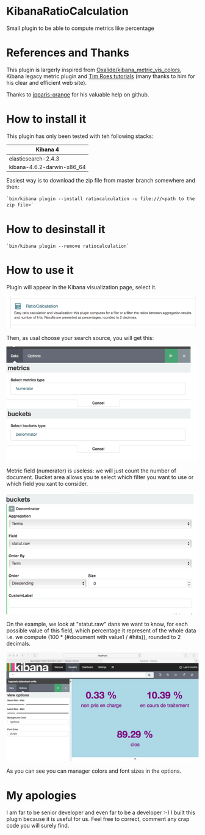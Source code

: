 # KibanaRatioCalculation
Small plugin to be able to compute metrics like percentage

# References and Thanks
This plugin is largerly inspired from [Oxalide/kibana_metric_vis_colors](https://github.com/Oxalide/kibana_metric_vis_colors), Kibana legacy metric plugin and [Tim Roes tutorials](https://www.timroes.de/2015/12/06/writing-kibana-4-plugins-visualizations-using-data/) (many thanks to him for his clear and efficient web site).

Thanks to [jpparis-orange](https://github.com/jpparis-orange) for his valuable help on github.


# How to install it

This plugin has only been tested with teh following stacks:

| Kibana 4 | 
| ------------- |
|    elasticsearch-2.4.3  |
|    kibana-4.6.2-darwin-x86_64     |

Easiest way is to download the zip file from master branch somewhere and then:

    `bin/kibana plugin --install ratiocalculation -u file:///<path to the zip file>`

# How to desinstall it

    `bin/kibana plugin --remove ratiocalculation`

# How to use it

Plugin will appear in the Kibana visualization page, select it.

![Kibana visualization page](./images/vizPage.png)

Then, as usal choose your search source, you will get this:

![ratioCalcStep1](./images/ratioCalcStep1.png)

Metric field (numerator) is useless: we will just count the number of document.
Bucket area allows you te select which filter you want to use or which field you xant to consider.

![ratioCalcStep2](./images/ratioCalcStep2.png)

On the example, we look at "statut.raw" dans we want to know, for each possible value of this field, which percentage it represent of the whole data i.e. we compute (100 * (#document with value1 / #hits)), rounded to 2 decimals.

![ratioCalcResults](./images/ratioCalcResults.png)

As you can see you can manager colors and font sizes in the options.

# My apologies

I am far to be senior developer and even far to be a developer :-) I built this plugin because it is useful for us.
Feel free to correct, comment any crap code you will surely find.

